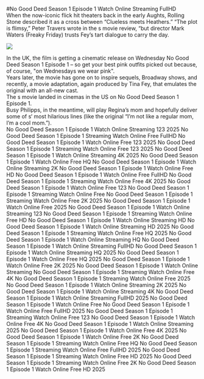 #No Good Deed Season 1 Episode 1 Watch Online Streaming FullHD  
When the now-iconic flick hit theaters back in the early Aughts, Rolling Stone described it as a cross between “Clueless meets Heathers.” “The plot is flimsy,” Peter Travers wrote in the s movie review, “but director Mark Waters (Freaky Friday) trusts Fey’s tart dialogue to carry the day.  
  
[![](https://i.imgur.com/qSNzIqt.png)](https://movie.rssnews.media/AAPefDUq.php)  
  
In the UK, the film is getting a cinematic release on Wednesday No Good Deed Season 1 Episode 1 – so get your best pink outfits picked out because, of course, "on Wednesdays we wear pink".  
Years later, the movie has gone on to inspire sequels, Broadway shows, and recently, a movie adaptation, again produced by Tina Fey, that emulates the original with an all-new cast.  
The s movie landed in cinemas in the US on No Good Deed Season 1 Episode 1.  
Busy Philipps, in the meantime, will play Regina’s mom and hopefully deliver some of s‘ most hilarious lines (like the original “I’m not like a regular mom, I’m a cool mom.”).  
No Good Deed Season 1 Episode 1 Watch Online Streaming 123 2025
No Good Deed Season 1 Episode 1 Streaming Watch Online Free FullHD
No Good Deed Season 1 Episode 1 Watch Online Free 123 2025
No Good Deed Season 1 Episode 1 Streaming Watch Online Free 123 2025
No Good Deed Season 1 Episode 1 Watch Online Streaming 4K 2025
No Good Deed Season 1 Episode 1 Watch Online Free HQ
No Good Deed Season 1 Episode 1 Watch Online Streaming 2K
No Good Deed Season 1 Episode 1 Watch Online Free HD
No Good Deed Season 1 Episode 1 Watch Online Free FullHD
No Good Deed Season 1 Episode 1 Streaming Watch Online Free 4K 2025
No Good Deed Season 1 Episode 1 Watch Online Free 123
No Good Deed Season 1 Episode 1 Streaming Watch Online Free
No Good Deed Season 1 Episode 1 Streaming Watch Online Free 2K 2025
No Good Deed Season 1 Episode 1 Watch Online Free 2025
No Good Deed Season 1 Episode 1 Watch Online Streaming 123
No Good Deed Season 1 Episode 1 Streaming Watch Online Free HD
No Good Deed Season 1 Episode 1 Watch Online Streaming HD
No Good Deed Season 1 Episode 1 Watch Online Streaming HD 2025
No Good Deed Season 1 Episode 1 Streaming Watch Online Free HQ 2025
No Good Deed Season 1 Episode 1 Watch Online Streaming HQ
No Good Deed Season 1 Episode 1 Watch Online Streaming FullHD
No Good Deed Season 1 Episode 1 Watch Online Streaming HQ 2025
No Good Deed Season 1 Episode 1 Watch Online Free HQ 2025
No Good Deed Season 1 Episode 1 Watch Online Free 2K 2025
No Good Deed Season 1 Episode 1 Watch Online Streaming
No Good Deed Season 1 Episode 1 Streaming Watch Online Free 4K
No Good Deed Season 1 Episode 1 Streaming Watch Online Free 2025
No Good Deed Season 1 Episode 1 Watch Online Streaming 2K 2025
No Good Deed Season 1 Episode 1 Watch Online Streaming 4K
No Good Deed Season 1 Episode 1 Watch Online Streaming FullHD 2025
No Good Deed Season 1 Episode 1 Watch Online Free
No Good Deed Season 1 Episode 1 Watch Online Free FullHD 2025
No Good Deed Season 1 Episode 1 Streaming Watch Online Free 123
No Good Deed Season 1 Episode 1 Watch Online Free 4K
No Good Deed Season 1 Episode 1 Watch Online Streaming 2025
No Good Deed Season 1 Episode 1 Watch Online Free 4K 2025
No Good Deed Season 1 Episode 1 Watch Online Free 2K
No Good Deed Season 1 Episode 1 Streaming Watch Online Free HQ
No Good Deed Season 1 Episode 1 Streaming Watch Online Free FullHD 2025
No Good Deed Season 1 Episode 1 Streaming Watch Online Free HD 2025
No Good Deed Season 1 Episode 1 Streaming Watch Online Free 2K
No Good Deed Season 1 Episode 1 Watch Online Free HD 2025
